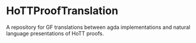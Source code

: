 # HoTTProofTranslation
A repository for GF translations between agda implementations and natural language presentations of HoTT proofs. 
